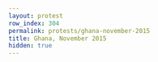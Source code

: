```yaml
---
layout: protest
row_index: 304
permalink: protests/ghana-november-2015
title: Ghana, November 2015
hidden: true
---
```

